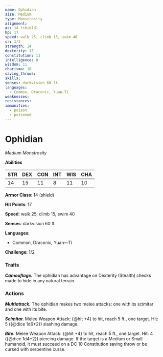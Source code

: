 ```yaml
---
name: Ophidian
size: Medium
type: Monstrosity
alignment: 
ac: 14 (shield)
hp: 17
speed: walk 25, climb 15, swim 40
cr: 1/2
strength: 14
dexterity: 15
constitution: 11
intelligence: 8
wisdom: 11
charisma: 10
saving_throws:
skills:
senses: darkvision 60 ft.
languages:
  - Common, Draconic, Yuan—Ti
weaknesses:
resistances:
immunities:
  - poison
  - poisoned
---
```


# Ophidian

*Medium Monstrosity*

**Abilities**

| STR | DEX | CON | INT | WIS | CHA |
| --- | --- | --- | --- | --- | --- |
| 14 | 15 | 11 | 8 | 11 | 10 |

**Armor Class**: 14 (shield)

**Hit Points**: 17

**Speed**: walk 25, climb 15, swim 40

**Senses**: darkvision 60 ft.

**Languages**:
  - Common, Draconic, Yuan—Ti

**Challenge**: 1/2

### Traits
***Camouflage.*** The ophidian has advantage on Dexterity (Stealth) checks made to hide in any natural terrain.

### Actions
***Multiattack.*** The ophidian makes two melee attacks: one with its scimitar and one with its bite.

***Scimitar.*** Melee Weapon Attack: {@hit +4} to hit, reach 5 ft., one target. Hit: 5 ({@dice 1d6+2}) slashing damage.

***Bite.*** Melee Weapon Attack: {@hit +4} to hit, reach 5 ft., one target. Hit: 4 ({@dice 1d4+2}) piercing damage. If the target is a Medium or Small humanoid, it must succeed on a DC 10 Constitution saving throw or be cursed with serpentine curse.

